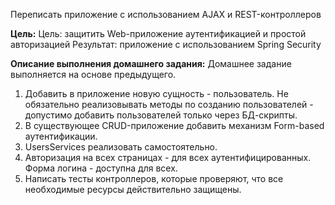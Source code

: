 Переписать приложение с использованием AJAX и REST-контроллеров

**Цель:**
Цель: защитить Web-приложение аутентификацией и простой авторизацией
Результат: приложение с использованием Spring Security

**Описание выполнения домашнего задания:**
Домашнее задание выполняется на основе предыдущего.

1. Добавить в приложение новую сущность - пользователь. Не обязательно реализовывать методы по созданию пользователей - допустимо добавить пользователей только через БД-скрипты.
2. В существующее CRUD-приложение добавить механизм Form-based аутентификации.
3. UsersServices реализовать самостоятельно.
4. Авторизация на всех страницах - для всех аутентифицированных. Форма логина - доступна для всех.
5. Написать тесты контроллеров, которые проверяют, что все необходимые ресурсы действительно защищены.